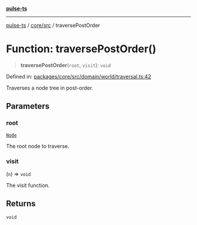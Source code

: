 [**pulse-ts**](../../../README.md)

***

[pulse-ts](../../../README.md) / [core/src](../README.md) / traversePostOrder

# Function: traversePostOrder()

> **traversePostOrder**(`root`, `visit`): `void`

Defined in: [packages/core/src/domain/world/traversal.ts:42](https://github.com/jlehett/pulse-ts/blob/b287bc18de1bbb78a8cc43f602a646e458610bc3/packages/core/src/domain/world/traversal.ts#L42)

Traverses a node tree in post-order.

## Parameters

### root

[`Node`](../classes/Node.md)

The root node to traverse.

### visit

(`n`) => `void`

The visit function.

## Returns

`void`
